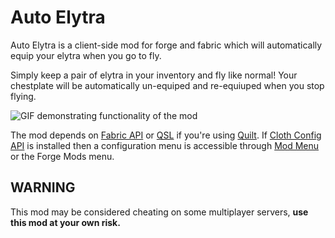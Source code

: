 # Auto Elytra

Auto Elytra is a client-side mod for forge and fabric which will automatically equip your elytra when you go to fly.

Simply keep a pair of elytra in your inventory and fly like normal! Your chestplate will be automatically un-equiped and re-equiuped when you stop flying.

![GIF demonstrating functionality of the mod](demo.gif)

The mod depends on [Fabric API](https://modrinth.com/mod/fabric-api) or [QSL](https://modrinth.com/mod/qsl) if you're using [Quilt](https://quiltmc.org/en/). If [Cloth Config API](https://modrinth.com/mod/cloth-config) is installed then a configuration menu is accessible through [Mod Menu](https://modrinth.com/mod/modmenu) or the Forge Mods menu.

## WARNING

This mod may be considered cheating on some multiplayer servers, **use this mod at your own risk.**
